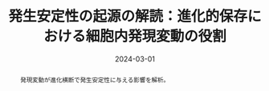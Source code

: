 ---
title: "発生安定性の起源の解読：進化的保存における細胞内発現変動の役割"
authors:
  - 内田 唯
  - 堤 真人
  - 一井 俊介
  - 入江 直樹
  - 古澤 力
publication: "Evolution & Development"
date: 2024-03-01
doi: "10.1111/ede.12473"
url_doi: "https://doi.org/10.1111/ede.12473"
abstract: "発現変動が進化横断で発生安定性に与える影響を解析。"
---